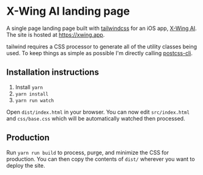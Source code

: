 # X-Wing AI landing page

A single page landing page built with [tailwindcss](https://tailwindcss.com) for an iOS app, [X-Wing AI](https://apps.apple.com/app/apple-store/id1170239055?pt=672052&ct=xwing.app&mt=8). The site is hosted at https://xwing.app.

tailwind requires a CSS processor to generate all of the utility classes being used. To keep things as simple as possible I'm directly calling [postcss-cli](https://github.com/postcss/postcss-cli).

## Installation instructions

1. Install `yarn`
1. `yarn install`
1. `yarn run watch`

Open `dist/index.html` in your browser. You can now edit `src/index.html` and `css/base.css` which will be automatically watched then processed.

## Production

Run `yarn run build` to process, purge, and minimize the CSS for production. You can then copy the contents of `dist/` wherever you want to deploy the site.
